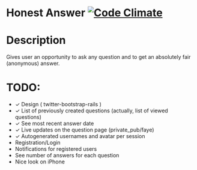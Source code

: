 Honest Answer [![Code Climate](https://codeclimate.com/badge.png)](https://codeclimate.com/github/cutalion/honestanswer)
=============

# Description

Gives user an opportunity to ask any question and to get
an absolutely fair (anonymous) answer.

# TODO:

* ✓ Design ( twitter-bootstrap-rails )
* ✓ List of previously created questions (actually, list of viewed questions)
* ✓ See most recent answer date
* ✓ Live updates on the question page (private_pub/faye) 
* ✓ Autogenerated usernames and avatar per session
* Registration/Login
* Notifications for registered users
* See number of answers for each question
* Nice look on iPhone